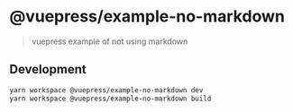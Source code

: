 # @vuepress/example-no-markdown

> vuepress example of not using markdown

## Development

``` bash
yarn workspace @vuepress/example-no-markdown dev
yarn workspace @vuepress/example-no-markdown build
```

